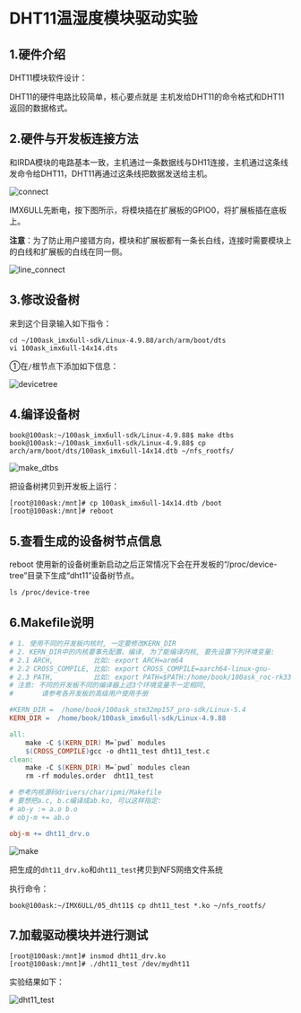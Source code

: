 # DHT11温湿度模块驱动实验



## 1.硬件介绍

DHT11模块软件设计：

DHT11的硬件电路比较简单，核心要点就是 主机发给DHT11的命令格式和DHT11返回的数据格式。



## 2.硬件与开发板连接方法

和IRDA模块的电路基本一致，主机通过一条数据线与DH11连接，主机通过这条线发命令给DHT11，DHT11再通过这条线把数据发送给主机。

![connect](https://cdn.staticaly.com/gh/DongshanPI/LinuxCodeLibrary-Photos@master/Nxp/IMX6ULL/Pro/05-dht11driver_connect.jpg)



IMX6ULL先断电，按下图所示，将模块插在扩展板的GPIO0，将扩展板插在底板上。

**注意**：为了防止用户接错方向，模块和扩展板都有一条长白线，连接时需要模块上的白线和扩展板的白线在同一侧。

![line_connect](https://cdn.staticaly.com/gh/DongshanPI/LinuxCodeLibrary-Photos@master/Nxp/IMX6ULL/Pro/05-dht11driver_line_connect.jpg)





## 3.修改设备树

来到这个目录输入如下指令：

```
cd ~/100ask_imx6ull-sdk/Linux-4.9.88/arch/arm/boot/dts
vi 100ask_imx6ull-14x14.dts
```



①在`/`根节点下添加如下信息：

![devicetree](https://cdn.staticaly.com/gh/DongshanPI/LinuxCodeLibrary-Photos@master/Nxp/IMX6ULL/Pro/05-dht11driver_devicetree.jpg)







## 4.编译设备树

```
book@100ask:~/100ask_imx6ull-sdk/Linux-4.9.88$ make dtbs
book@100ask:~/100ask_imx6ull-sdk/Linux-4.9.88$ cp arch/arm/boot/dts/100ask_imx6ull-14x14.dtb ~/nfs_rootfs/
```

![make_dtbs](https://cdn.staticaly.com/gh/DongshanPI/LinuxCodeLibrary-Photos@master/Nxp/IMX6ULL/Pro/05-dht11driver_make_dtbs.jpg)

把设备树拷贝到开发板上运行：

```
[root@100ask:/mnt]# cp 100ask_imx6ull-14x14.dtb /boot
[root@100ask:/mnt]# reboot
```





## 5.查看生成的设备树节点信息

reboot 使用新的设备树重新启动之后正常情况下会在开发板的“/proc/device-tree”目录下生成“dht11”设备树节点。

```
ls /proc/device-tree
```



## 6.Makefile说明

```makefile
# 1. 使用不同的开发板内核时, 一定要修改KERN_DIR
# 2. KERN_DIR中的内核要事先配置、编译, 为了能编译内核, 要先设置下列环境变量:
# 2.1 ARCH,          比如: export ARCH=arm64
# 2.2 CROSS_COMPILE, 比如: export CROSS_COMPILE=aarch64-linux-gnu-
# 2.3 PATH,          比如: export PATH=$PATH:/home/book/100ask_roc-rk3399-pc/ToolChain-6.3.1/gcc-linaro-6.3.1-2017.05-x86_64_aarch64-linux-gnu/bin 
# 注意: 不同的开发板不同的编译器上述3个环境变量不一定相同,
#       请参考各开发板的高级用户使用手册

#KERN_DIR =  /home/book/100ask_stm32mp157_pro-sdk/Linux-5.4
KERN_DIR =  /home/book/100ask_imx6ull-sdk/Linux-4.9.88

all:
	make -C $(KERN_DIR) M=`pwd` modules 
	$(CROSS_COMPILE)gcc -o dht11_test dht11_test.c
clean:
	make -C $(KERN_DIR) M=`pwd` modules clean
	rm -rf modules.order  dht11_test

# 参考内核源码drivers/char/ipmi/Makefile
# 要想把a.c, b.c编译成ab.ko, 可以这样指定:
# ab-y := a.o b.o
# obj-m += ab.o

obj-m += dht11_drv.o
```

![make](https://cdn.staticaly.com/gh/DongshanPI/LinuxCodeLibrary-Photos@master/Nxp/IMX6ULL/Pro/05-dht11driver_make.jpg)

把生成的`dht11_drv.ko`和`dht11_test`拷贝到NFS网络文件系统

执行命令：

```
book@100ask:~/IMX6ULL/05_dht11$ cp dht11_test *.ko ~/nfs_rootfs/
```



## 7.加载驱动模块并进行测试

```
[root@100ask:/mnt]# insmod dht11_drv.ko
[root@100ask:/mnt]# ./dht11_test /dev/mydht11
```

实验结果如下：

![dht11_test](https://cdn.staticaly.com/gh/DongshanPI/LinuxCodeLibrary-Photos@master/Nxp/IMX6ULL/Pro/05-dht11driver_dht11_test.jpg)









